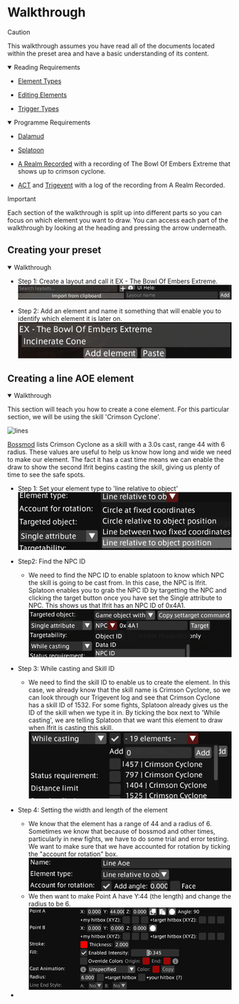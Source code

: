 # Walkthrough
> [!caution]
>This walkthrough assumes you have read all of the documents located within the preset area and have a basic understanding of its content.

<details open>
<summary>Reading Requirements</summary>
<ul>
  <li>
    
[Element Types](/Presets/ELEMENTTYPES.md) </li>
  
<li>
    
[Editing Elements](/Presets/EDITINGELEMENTS.md) </li>

<li>
    
[Trigger Types](/Presets/TRIGGERTYPES.md) </li>
</ul>  
</details>

<details open>
<summary>Programme Requirements</summary>
<ul>
  <li>
    
[Dalamud](https://github.com/goatcorp/Dalamud)</li>
  
<li>

[Splatoon](https://github.com/PunishXIV/Splatoon)</li>

<li>
    
[A Realm Recorded](https://github.com/UnknownX7/ARealmRecorded) with a recording of The Bowl Of Embers Extreme that shows up to crimson cyclone. </li>

<li>
    
[ACT](https://advancedcombattracker.com/download.php) and [Trigevent](https://triggevent.io/) with a log of the recording from A Realm Recorded. </li>

</ul>  
</details>

> [!important]
> Each section of the walkthrough is split up into different parts so you can focus on which element you want to draw. You can access each part of the walkthrough by looking at the heading and pressing the arrow underneath.

## Creating your preset

<details open>
  
<summary>Walkthrough</summary></summary>
<ul>
  <li>
    
  Step 1: Create a layout and call it EX - The Bowl Of Embers Extreme.
  ![layoutcreation](/docs/images/walkthrough/createlayout.png)
  
  </li>
  
  <li>
    
  Step 2: Add an element and name it something that will enable you to identify which element it is later on.
  ![elementcreation](/docs/images/walkthrough/elementcreate.png)
  
  </li>
</ul>

</details>
  
## Creating a line AOE element

<details open>
  
<summary>Walkthrough</summary></summary>

This section will teach you how to create a cone element. For this particular section, we will be using the skill 'Crimson Cyclone'. 

![lines](/docs/images/walkthrough/ifritlines.gif)

[Bossmod](https://github.com/awgil/ffxiv_bossmod/blob/b86d8927452fb6481141f811e93270e4d0c3f714/BossMod/Modules/RealmReborn/Extreme/Ex4Ifrit/Ex4IfritEnums.cs) lists Crimson Cyclone as a skill with a 3.0s cast, range 44 with 6 radius. These values are useful to help us know how long and wide we need to make our element. The fact it has a cast time means we can enable the draw to show the second Ifrit begins casting the skill, giving us plenty of time to see the safe spots.
<ul>
  <li>
    
Step 1: Set your element type to 'line relative to object'
![coneoption](/docs/images/walkthrough/lineobject.png)</li>

<li>
  
Step2: Find the NPC ID    
 - We need to find the NPC ID to enable splatoon to know which NPC the skill is going to be cast from. In this case, the NPC is Ifrit. Splatoon enables you to grab the NPC ID by targetting the NPC and clicking the target button once you have set the Single attribute to NPC. This shows us that Ifrit has an NPC ID of 0x4A1.
![target](/docs/images/walkthrough/targetoption.png)</li>

<li>
  
Step 3: While casting and Skill ID
 - We need to find the skill ID to enable us to create the element. In this case, we already know that the skill name is Crimson Cyclone, so we can look through our Trigevent log and see that Crimson Cyclone has a skill ID of 1532. For some fights, Splatoon already gives us the ID of the skill when we type it in. By ticking the box next to 'While casting', we are telling Splatoon that we want this element to draw when Ifrit is casting this skill.</li>
![whilecasting](/docs/images/walkthrough/whilecasting.png)

<li>

Step 4: Setting the width and length of the element
 - We know that the element has a range of 44 and a radius of 6. Sometimes we know that because of bossmod and other times, particularly in new fights, we have to do some trial and error testing. We want to make sure that we have accounted for rotation by ticking the "account for rotation" box.
![account for rotation](/docs/images/walkthrough/accountrotate.png)
 - We then want to make Point A have Y:44 (the length) and change the radius to be 6.
![yandradius](/docs/images/walkthrough/yandradius.png)

</li>



  
<li>




